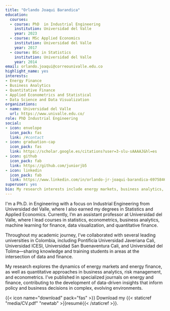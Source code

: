 ```yaml
---
title: "Orlando Joaqui Barandica"
education:
  courses:
  - course: PhD  in Industrial Engineering
    institution: Universidad del Valle
    year: 2023
  - course: MSc Applied Economics
    institution: Universidad del Valle
    year: 2017
  - course: BSc in Statistics
    institution: Universidad del Valle
    year: 2014
email: orlando.joaqui@correounivalle.edu.co
highlight_name: yes
interests:
- Energy Finance 
- Business Analytics 
- Quantitative Finance 
- Applied Econometrics and Statistical 
- Data Science and Data Visualization
organizations:
- name: Universidad del Valle
  url: https://www.univalle.edu.co/
role: PhD Industrial Engineering
social:
- icon: envelope
  icon_pack: fas
  link: /#contact
- icon: graduation-cap
  icon_pack: fas
  link: https://scholar.google.es/citations?user=3-slu-sAAAAJ&hl=es
- icon: github
  icon_pack: fab
  link: https://github.com/juniorjb5
- icon: linkedin
  icon_pack: fab
  link: https://www.linkedin.com/in/orlando-jr-joaqui-barandica-69758463/
superuser: yes
bio: My research interests include energy markets, business analytics, quantitative finance, applied econometrics and statistical, and data visualization.
---
```


I'm a Ph.D. in Engineering with a focus on Industrial Engineering from Universidad del Valle, where I also earned my degrees in Statistics and Applied Economics. Currently, I’m an assistant professor at Universidad del Valle, where I lead courses in statistics, econometrics, business analytics, machine learning for finance, data visualization, and quantitative finance.

Throughout my academic journey, I’ve collaborated with several leading universities in Colombia, including Pontificia Universidad Javeriana Cali, Universidad ICESI, Universidad San Buenaventura Cali, and Universidad del Tolima—sharing knowledge and training students in areas at the intersection of data and finance.

My research explores the dynamics of energy markets and energy finance, as well as quantitative approaches in business analytics, risk management, and econometrics. I’ve published in specialized journals on energy and finance, contributing to the development of data-driven insights that inform policy and business decisions in complex, evolving environments.


{{< icon name="download" pack="fas" >}} Download my {{< staticref "media/CV.pdf" "newtab" >}}resumé{{< /staticref >}}.
